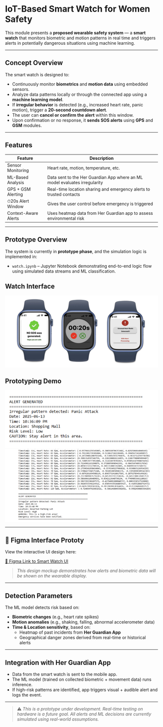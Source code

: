 # IoT-Based Smart Watch for Women Safety

This module presents a **proposed wearable safety system** — a **smart watch** that monitors biometric and motion patterns in real time and triggers alerts in potentially dangerous situations using machine learning.

---

## Concept Overview

The smart watch is designed to:

- Continuously monitor **biometrics** and **motion data** using embedded sensors.
- Analyze data patterns locally or through the connected app using a **machine learning model**.
- If **irregular behavior** is detected (e.g., increased heart rate, panic motion), trigger a **20-second countdown alert**.
- The user can **cancel or confirm the alert** within this window.
- Upon confirmation or no response, it **sends SOS alerts** using **GPS** and **GSM** modules.

---

## Features

| Feature                  | Description                                                                 |
|--------------------------|-----------------------------------------------------------------------------|
| Sensor Monitoring      | Heart rate, motion, temperature, etc.                                      |
| ML-Based Analysis      | Data sent to the Her Guardian App where an ML model evaluates irregularity |
| GPS + GSM Alerting     | Real-time location sharing and emergency alerts to trusted contacts         |
| ⏱20s Alert Window       | Gives the user control before emergency is triggered                        |
| Context-Aware Alerts   | Uses heatmap data from Her Guardian app to assess environmental risk       |

---

## Prototype Overview

The system is currently in **prototype phase**, and the simulation logic is implemented in:

- `watch.ipynb` – Jupyter Notebook demonstrating end-to-end logic flow using simulated data streams and ML classification.

## Watch Interface
<div align="center">
  <img src="assets/Picture1.png" alt="App UI with Map & SOS" width="650"/>
</div>

## Prototyping Demo
<div align="center">
  <img src="assets/img (5).png" alt="App UI with Map & SOS" width="550"/>
  <img src="assets/img (4).png" alt="App UI with Map & SOS" width="550"/>
</div>

---

## 🔗 Figma Interface Prototy

View the interactive UI design here:

[🔗 Figma Link to Smart Watch UI](https://www.figma.com/proto/tA3YHueqTjiqPXAOg3zqI4/Untitled?node-id=2-8&p=f&t=RV9uDQXslZBMwrHR-0&scaling=scale-down&content-scaling=fixed&page-id=0%3A1&starting-point-node-id=2%3A8)

> *This design mockup demonstrates how alerts and biometric data will be shown on the wearable display.*

---

##  Detection Parameters

The ML model detects risk based on:

- **Biometric changes** (e.g., heart rate spikes)
- **Motion anomalies** (e.g., shaking, falling, abnormal accelerometer data)
- **Time & Location sensitivity**, based on:
  - Heatmap of past incidents from **Her Guardian App**
  - Geographical danger zones derived from real-time or historical alerts

---

## Integration with Her Guardian App

- Data from the smart watch is sent to the mobile app.
- The ML model (trained on collected biometric + movement data) runs inference.
- If high-risk patterns are identified, app triggers visual + audible alert and logs the event.
---
> ⚠️ *This is a prototype under development. Real-time testing on hardware is a future goal. All alerts and ML decisions are currently simulated using real-world assumptions.*

